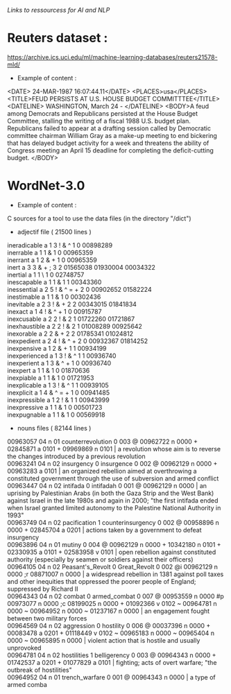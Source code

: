 *Links to ressourcess for AI and NLP*

# Reuters dataset : 

https://archive.ics.uci.edu/ml/machine-learning-databases/reuters21578-mld/

* Example of content :

\<DATE> 24-MAR-1987 16:07:44.11\</DATE>
\<PLACES><D>usa</D>\</PLACES>
\<TITLE>FEUD PERSISTS AT U.S. HOUSE BUDGET COMMITTTEE\</TITLE>
\<DATELINE>    WASHINGTON, March 24 - \</DATELINE>
\<BODY>A feud among Democrats and
Republicans persisted at the House Budget Committee, stalling
the writing of a fiscal 1988 U.S. budget plan.
Republicans failed to appear at a drafting session called by Democratic committee chairman William Gray as a make-up
meeting to end bickering that has delayed budget activity  for
a week and threatens the ability of Congress meeting an April
15 deadline for completing the deficit-cutting budget.
\</BODY>

# WordNet-3.0

* Example of content :

 C sources for a tool to use the data files (in the directory "/dict")

* adjectif file ( 21500 lines )

ineradicable a 1 3 ! & ^ 1 0 00898289  
inerrable a 1 1 & 1 0 00965359  
inerrant a 1 2 & + 1 0 00965359  
inert a 3 3 & + ; 3 2 01565038 01930004 00034322  
inertial a 1 1 \ 1 0 02748757  
inescapable a 1 1 & 1 1 00343360  
inessential a 2 5 ! & ^ = + 2 0 00902652 01582224  
inestimable a 1 1 & 1 0 00302436  
inevitable a 2 3 ! & + 2 2 00343015 01841834  
inexact a 1 4 ! & ^ + 1 0 00915787  
inexcusable a 2 2 ! & 2 1 01722260 01721867  
inexhaustible a 2 2 ! & 2 1 01008289 00925642  
inexorable a 2 2 & + 2 2 01785341 01024812  
inexpedient a 2 4 ! & ^ + 2 0 00932367 01814252  
inexpensive a 1 2 & + 1 1 00934199  
inexperienced a 1 3 ! & ^ 1 1 00936740  
inexperient a 1 3 & ^ + 1 0 00936740  
inexpert a 1 1 & 1 0 01870636  
inexpiable a 1 1 & 1 0 01721953  
inexplicable a 1 3 ! & ^ 1 1 00939105  
inexplicit a 1 4 & ^ = + 1 0 00941485  
inexpressible a 1 2 ! & 1 1 00943999  
inexpressive a 1 1 & 1 0 00501723  
inexpugnable a 1 1 & 1 0 00569918  


* nouns files ( 82144 lines )

00963057 04 n 01 counterrevolution 0 003 @ 00962722 n 0000 + 02845871 a 0101 + 09969869 n 0101 | a revolution whose aim is to reverse the changes introduced by a previous revolution  
00963241 04 n 02 insurgency 0 insurgence 0 002 @ 00962129 n 0000 + 00963283 a 0101 | an organized rebellion aimed at overthrowing a constituted government through the use of subversion and armed conflict  
00963447 04 n 02 intifada 0 intifadah 0 001 @ 00962129 n 0000 | an uprising by Palestinian Arabs (in both the Gaza Strip and the West Bank) against Israel in the late 1980s and again in 2000; "the first intifada ended when Israel granted limited autonomy to the Palestine National Authority in 1993"  
00963749 04 n 02 pacification 1 counterinsurgency 0 002 @ 00958896 n 0000 + 02845704 a 0201 | actions taken by a government to defeat insurgency  
00963896 04 n 01 mutiny 0 004 @ 00962129 n 0000 + 10342180 n 0101 + 02330935 a 0101 + 02583958 v 0101 | open rebellion against constituted authority (especially by seamen or soldiers against their officers)  
00964105 04 n 02 Peasant's_Revolt 0 Great_Revolt 0 002 @i 00962129 n 0000 ;r 08871007 n 0000 | a widespread rebellion in 1381 against poll taxes and other inequities that oppressed the poorer people of England; suppressed by Richard II  
00964343 04 n 02 combat 0 armed_combat 0 007 @ 00953559 n 0000 #p 00973077 n 0000 ;c 08199025 n 0000 + 01092366 v 0102 ~ 00964781 n 0000 ~ 00964952 n 0000 ~ 01237167 n 0000 | an engagement fought between two military forces  
00964569 04 n 02 aggression 0 hostility 0 006 @ 00037396 n 0000 + 00083478 a 0201 + 01118449 v 0102 ~ 00965183 n 0000 ~ 00965404 n 0000 ~ 00965895 n 0000 | violent action that is hostile and usually unprovoked  
00964781 04 n 02 hostilities 1 belligerency 0 003 @ 00964343 n 0000 + 01742537 a 0201 + 01077829 a 0101 | fighting; acts of overt warfare; "the outbreak of hostilities"  
00964952 04 n 01 trench_warfare 0 001 @ 00964343 n 0000 | a type of armed comba
